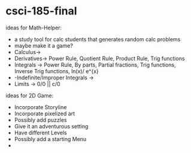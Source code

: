 # csci-185-final

ideas for Math-Helper:
- a study tool for calc students that generates random calc problems
- maybe make it a game?
- Calculus->
- Derivatives-> Power Rule, Quotient Rule, Product Rule, Trig functions
- Integrals -> Power Rule, By parts, Partial fractions, Trig functions, Inverse Trig functions, ln(x)/ e^{x}
- -Indefinite/Improper Integrals -> 
- Limits -> 0/0 || c/0

ideas for 2D Game:
- Incorporate Storyline
- Incorporate pixelized art
- Possibly add puzzles
- Give it an adventurous setting
- Have different Levels
- Possibly add a starting Menu
- 

